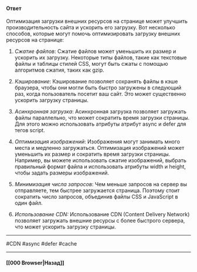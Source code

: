 #### Ответ

Оптимизация загрузки внешних ресурсов на странице может улучшить производительность сайта и ускорить его загрузку. Вот несколько способов, которые могут помочь оптимизировать загрузку внешних ресурсов на странице:

1. *Сжатие файлов*: Сжатие файлов может уменьшить их размер и ускорить их загрузку. Некоторые типы файлов, такие как текстовые файлы и таблицы стилей CSS, могут быть сжаты с помощью алгоритмов сжатия, таких как gzip.
    
2. *Кэширование*: Кэширование позволяет сохранять файлы в кэше браузера, чтобы они могли быть быстро загружены в следующий раз, когда пользователь посетит ваш сайт. Это может существенно ускорить загрузку страницы.
    
3. *Асинхронная загрузка*: Асинхронная загрузка позволяет загружать файлы параллельно, что может сократить время загрузки страницы. Для этого можно использовать атрибуты атрибут async и defer для тегов script.
    
4. *Оптимизация изображений*: Изображения могут занимать много места и медленно загружаться. Оптимизация изображений может уменьшить их размер и сократить время загрузки страницы. Например, вы можете использовать сжатие изображений, выбрать правильный формат файла и использовать атрибуты width и height, чтобы задать размеры изображений.
    
5. *Минимизация числа запросов*: Чем меньше запросов на сервер вы отправляете, тем быстрее загружается страница. Поэтому стоит сократить число запросов, объединив файлы CSS и JavaScript в один файл.
    
6. *Использование CDN:* Использование CDN (Content Delivery Network) позволяет загружать внешние ресурсы с более быстрого сервера, что может ускорить загрузку страницы.

___
#CDN #async #defer #cache

___

#### [[000 Browser|Назад]]